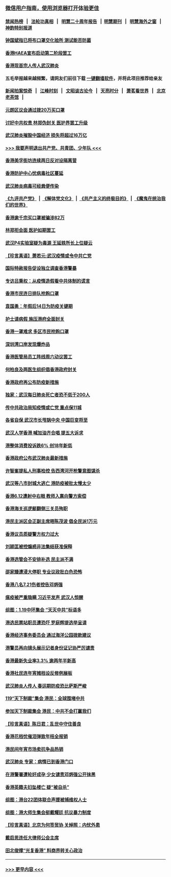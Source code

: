 ### [微信用户指南，使用浏览器打开体验更佳](https://github.com/gfw-breaker/banned-news1/blob/master/indexes/wechat-guide.md?t=0)
#### [禁闻热榜](热点新闻.md?t=0)  &nbsp;&nbsp;|&nbsp;&nbsp; [法轮功真相](https://github.com/gfw-breaker/truth/blob/master/README.md?t=0) &nbsp;&nbsp;|&nbsp;&nbsp; [明慧二十周年报告](https://github.com/gfw-breaker/mh-reports/blob/master/README.md?t=0) &nbsp;&nbsp;|&nbsp;&nbsp;[明慧期刊](https://github.com/gfw-breaker/mh-qikan) &nbsp;&nbsp;|&nbsp;&nbsp; [明慧海外之窗](https://github.com/gfw-breaker/mh-news/blob/master/README.md?t=0) &nbsp;&nbsp;|&nbsp;&nbsp; [神韵特别报道](https://github.com/gfw-breaker/mh-news/blob/master/shenyun.md?t=0)
#### [钟国斌指已将布口罩交化验所 测试能否防菌](../pages/nsc415/n11842783.md?t=02041444) 
#### [香港HAEA宣布启动第二阶段罢工](../pages/nsc415/n11842723.md?t=02041444) 
#### [香港现首宗人传人武汉肺炎](../pages/nsc415/n11842766.md?t=02041444) 
#### 五毛举报越来越频繁，请网友们前往下载 [一键翻墙软件](https://github.com/gfw-breaker/ssr-accounts)，并将此项目推荐给亲友
#### [新闻拍案惊奇](https://github.com/gfw-breaker/banned-news1/blob/master/pages/link4.md) &nbsp;&nbsp;|&nbsp;&nbsp; [江峰时刻](https://github.com/gfw-breaker/banned-news1/blob/master/pages/link4.md) &nbsp;&nbsp;|&nbsp;&nbsp; [文昭谈古论今](https://github.com/gfw-breaker/banned-news1/blob/master/pages/link4.md) &nbsp;&nbsp;|&nbsp;&nbsp; [天亮时分](https://github.com/gfw-breaker/banned-news1/blob/master/pages/link4.md) &nbsp;&nbsp;|&nbsp;&nbsp; [萧茗看世界](https://github.com/gfw-breaker/banned-news1/blob/master/pages/link4.md) &nbsp;&nbsp;|&nbsp;&nbsp; [北京老茶馆](https://github.com/gfw-breaker/banned-news1/blob/master/pages/link4.md) &nbsp;&nbsp;|&nbsp;&nbsp; 
#### [元朗区议会通过拨20万买口罩](../pages/nsc415/n11842754.md?t=02041444) 
#### [讨好中共权贵 林郑伪封关 医护界罢工升级](../pages/nsc415/n11842359.md?t=02041444) 
#### [武汉肺炎摧毁中国经济 损失将超过16万亿](../pages/nsc415/n11839723.md?t=02041444) 
#### [>>> 我要声明退出共产党、共青团、少年队 <<<](https://github.com/begood0513/goodnews/blob/master/quit/letter.md) 
#### [香港美孚街坊连续两日反对设隔离营](../pages/nsc415/n11839962.md?t=02041444) 
#### [香港防护中心忧病毒社区蔓延](../pages/nsc415/n11839933.md?t=02041444) 
#### [武汉肺炎病毒可经粪便传染](../pages/nsc415/n11839939.md?t=02041444) 
#### [《九评共产党》](https://github.com/begood0513/9ping.md/blob/master/README.md) &nbsp;|&nbsp; [《解体党文化》](../../../../jtdwh.md/blob/master/README.md)  &nbsp;|&nbsp; [《共产主义的终极目的》](../../../../gczydzjmd.md/blob/master/README.md) &nbsp;|&nbsp; [《魔鬼在统治我们的世界》](../../../../mgztzwmdsj.md/blob/master/README.md) 
#### [香港逾千宗买口罩被骗涉82万](../pages/nsc415/n11839914.md?t=02041444) 
#### [林郑拒会面 医护如期罢工](../pages/nsc415/n11839892.md?t=02041444) 
#### [武汉P4实验室疑为毒源 王延轶所长上位疑云](../pages/nsc415/n11835543.md?t=02041444) 
#### [【珍言真语】萧若元:武汉疫情或令中共亡党](../pages/nsc415/n11829394.md?t=02041444) 
#### [国际特赦报告促设独立调查香港警暴](../pages/nsc415/n11833845.md?t=02041444) 
#### [专访吕秉权：从疫情造假看中共体制的谎言](../pages/nsc415/n11833813.md?t=02041444) 
#### [香港市民连日排队抢购口罩](../pages/nsc415/n11833794.md?t=02041444) 
#### [袁国勇：年假后14日为防疫关键期](../pages/nsc415/n11831088.md?t=02041444) 
#### [护士请病假 施压港府全面封关](../pages/nsc415/n11831030.md?t=02041444) 
#### [香港一罩难求 多区市民抢购口罩](../pages/nsc415/n11831002.md?t=02041444) 
#### [深圳湾口岸发现爆炸品](../pages/nsc415/n11828802.md?t=02041444) 
#### [香港医管局员工阵线周六动议罢工](../pages/nsc415/n11828762.md?t=02041444) 
#### [何柏良及两医生组织倡香港政府封关](../pages/nsc415/n11828749.md?t=02041444) 
#### [香港政府再公布防疫新措施](../pages/nsc415/n11828716.md?t=02041444) 
#### [独家：武汉每日肺炎死亡者恐不低于200人](../pages/nsc415/n11828240.md?t=02041444) 
#### [传中共政治局知疫情或亡党 重点保11城](../pages/nsc415/n11828145.md?t=02041444) 
#### [各省自保 武汉市长甩锅中央 中国巨变将至](../pages/nsc415/n11828021.md?t=02041444) 
#### [武汉人学香港 喊加油齐合唱 提五大诉求](../pages/nsc415/n11827046.md?t=02041444) 
#### [港整体消费投诉跌6% 创18年新低](../pages/nsc415/n11817280.md?t=02041444) 
#### [香港政府公布武汉肺炎最新措施](../pages/nsc415/n11817152.md?t=02041444) 
#### [许智峯提私人刑事检控 告西湾河开枪警意图谋杀](../pages/nsc415/n11817132.md?t=02041444) 
#### [武汉等八市封城大逃亡 港防疫被批太慢太少](../pages/nsc415/n11817058.md?t=02041444) 
#### [香港6.12遭射中右眼 教师入禀向警方索偿](../pages/nsc415/n11814678.md?t=02041444) 
#### [香港海关巡逻艇翻侧三关员殉职](../pages/nsc415/n11814604.md?t=02041444) 
#### [港民主派区会正副主席晤陈茂波 倡全民派1万元](../pages/nsc415/n11814582.md?t=02041444) 
#### [香港议员质疑警方权力过大](../pages/nsc415/n11814560.md?t=02041444) 
#### [刘颕匡被控煽惑非法集结获准保释](../pages/nsc415/n11811727.md?t=02041444) 
#### [香港选管会不安排补选 民主派不满](../pages/nsc415/n11811691.md?t=02041444) 
#### [邵家臻遭浸大停职 专业议政批白色恐怖](../pages/nsc415/n11811670.md?t=02041444) 
#### [香港八名7.21伤者控告邓炳强](../pages/nsc415/n11811623.md?t=02041444) 
#### [瘟疫被严重隐瞒 习近平发声 武汉人惊醒](../pages/nsc415/n11811186.md?t=02041444) 
#### [组图：1.19中环集会 “天灭中共”标语多](../pages/nsc415/n11809514.md?t=02041444) 
#### [港选民票站职员遭恐吓 罗庭辉提选举呈请](../pages/nsc415/n11808914.md?t=02041444) 
#### [香港经济事务委员会 通过海洋公园拨款建议](../pages/nsc415/n11808906.md?t=02041444) 
#### [港警员再向镜头展示记者身份证记协严厉谴责](../pages/nsc415/n11808888.md?t=02041444) 
#### [香港最新失业率3.3% 逾两年半新高](../pages/nsc415/n11808887.md?t=02041444) 
#### [香港社民连年宵摊档设反修例展板](../pages/nsc415/n11808857.md?t=02041444) 
#### [武汉肺炎人传人 春运期防疫恐比萨斯严峻](../pages/nsc415/n11808739.md?t=02041444) 
#### [119“天下制裁”集会 港民：全球围堵中共](../pages/nsc415/n11806318.md?t=02041444) 
#### [参加天下制裁集会 港民：中共不会打赢我们](../pages/nsc415/n11806596.md?t=02041444) 
#### [【珍言真语】陈日君：乱世中守住善良](../pages/nsc415/n11806247.md?t=02041444) 
#### [香港花档忧催泪弹致年桔全报销](../pages/nsc415/n11806130.md?t=02041444) 
#### [港民间年宵市场卖抗争品热销](../pages/nsc415/n11806073.md?t=02041444) 
#### [武汉肺炎 专家：病情已到香港门口](../pages/nsc415/n11806020.md?t=02041444) 
#### [在港警署遭轮奸成孕 少女谴责邓炳强公开抹黑](../pages/nsc415/n11805981.md?t=02041444) 
#### [香港英籍夫妇坠楼亡 疑“被自杀”](../pages/nsc415/n11805937.md?t=02041444) 
#### [组图：港台22团体联合声援被捕维权人士](../pages/nsc415/n11801834.md?t=02041444) 
#### [组图：港大师生集会挺戴耀廷 抗议暴力制度](../pages/nsc415/n11799298.md?t=02041444) 
#### [【珍言真语】北京为何签贸协 关焯照：内忧外患](../pages/nsc415/n11799790.md?t=02041444) 
#### [戴启思连任大律师公会主席](../pages/nsc415/n11799306.md?t=02041444) 
#### [田北俊撑“光复香港” 料商界转关心政治](../pages/nsc415/n11799287.md?t=02041444) 

----
#### [ >>> 更早内容 <<< ](../indexes/nsc415-earlier.md)

